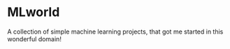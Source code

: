 # MLworld
A collection of simple machine learning projects, that got me started in this wonderful domain!
